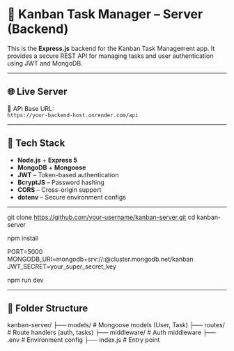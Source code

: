 # 🧠 Kanban Task Manager – Server (Backend)

This is the **Express.js** backend for the Kanban Task Management app. It provides a secure REST API for managing tasks and user authentication using JWT and MongoDB.

---

## 🌐 Live Server

📡 API Base URL:  
`https://your-backend-host.onrender.com/api`

---

## 🧰 Tech Stack

- **Node.js** + **Express 5**
- **MongoDB** + **Mongoose**
- **JWT** – Token-based authentication
- **BcryptJS** – Password hashing
- **CORS** – Cross-origin support
- **dotenv** – Secure environment configs

---

git clone https://github.com/your-username/kanban-server.git
cd kanban-server

npm install

PORT=5000
MONGODB_URI=mongodb+srv://<username>:<password>@cluster.mongodb.net/kanban
JWT_SECRET=your_super_secret_key

npm run dev

---

## 📁 Folder Structure

kanban-server/
├── models/           # Mongoose models (User, Task)
├── routes/           # Route handlers (auth, tasks)
├── middleware/       # Auth middleware
├── .env              # Environment config
├── index.js         # Entry point
